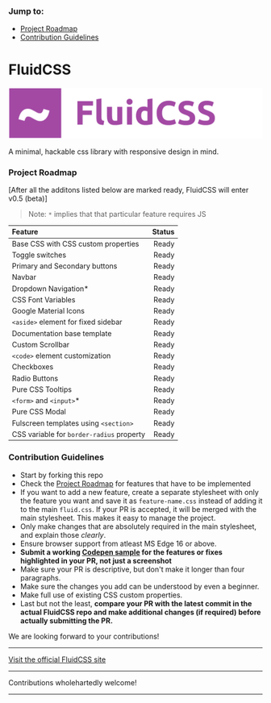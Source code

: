 ### Jump to:
- [Project Roadmap](#project-roadmap)
- [Contribution Guidelines](#contribution-guidelines)

# FluidCSS 
![FluidCSS_banner](https://raw.githubusercontent.com/nikhilmwarrier/fluidcss/main/docs/res/FluidCSS-banner.png)

A minimal, hackable css library with responsive design in mind.

### Project Roadmap

[After all the additons listed below are marked ready, FluidCSS will enter v0.5 (beta)]

 > Note: `*` implies that that particular feature requires JS

 |Feature|Status|
 |:---|---:|
 |Base CSS with CSS custom properties|Ready|
 |Toggle switches|Ready|
 |Primary and Secondary buttons|Ready|
 |Navbar|Ready|
 |Dropdown Navigation*|Ready|
 |CSS Font Variables|Ready|
 |Google Material Icons|Ready|
 |`<aside>` element for fixed sidebar|Ready|
 |Documentation base template|Ready|
 |Custom Scrollbar|Ready|
 |`<code>` element customization|Ready|
 |Checkboxes| Ready|
 |Radio Buttons|Ready|
 |Pure CSS Tooltips|Ready|
 |`<form>` and `<input>`*|Ready|
 |Pure CSS Modal|Ready|
 |Fulscreen templates using `<section>`|Ready|
 |CSS variable for `border-radius` property|Ready|
 
 
 ### Contribution Guidelines
 - Start by forking this repo
 - Check the [Project Roadmap](https://github.com/nikhilmwarrier/fluidcss/blob/main/README.md#project-roadmap) for features that have to be implemented
 - If you want to add a new feature, create a separate stylesheet with only the feature you want and save it as `feature-name.css` instead of adding it to the main `fluid.css`. If your PR is accepted, it will be merged with the main stylesheet. This makes it easy to manage the project.
 - Only make changes that are absolutely required in the main stylesheet, and explain those _clearly_.
 - Ensure browser support from atleast MS Edge 16 or above.
 - **Submit a working [Codepen sample](http://codepen.io) for the features or fixes highlighted in your PR, not just a screenshot**
 - Make sure your PR is descriptive, but don't make it longer than four paragraphs.
 - Make sure the changes you add can be understood by even a beginner.
 - Make full use of existing CSS custom properties.
 - Last but not the least, **compare your PR with the latest commit in the actual FluidCSS repo and make additional changes (if required) before actually submitting the PR.**
 
We are looking forward to your contributions!

***
[Visit the official FluidCSS site](https://nikhilmwarrier.github.io/fluidcss)
***
Contributions wholehartedly welcome!
***

